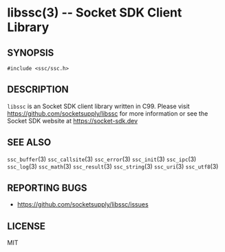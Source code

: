libssc(3) -- Socket SDK Client Library
==============================================

## SYNOPSIS

  `#include <ssc/ssc.h>`

## DESCRIPTION

`libssc` is an Socket SDK client library written in C99. Please
visit <https://github.com/socketsupply/libssc> for more information or
see the Socket SDK website at <https://socket-sdk.dev>

## SEE ALSO

  `ssc_buffer`(3)
  `ssc_callsite`(3)
  `ssc_error`(3)
  `ssc_init`(3)
  `ssc_ipc`(3)
  `ssc_log`(3)
  `ssc_math`(3)
  `ssc_result`(3)
  `ssc_string`(3)
  `ssc_uri`(3)
  `ssc_utf8`(3)

## REPORTING BUGS

  - <https://github.com/socketsupply/libssc/issues>

## LICENSE

MIT
